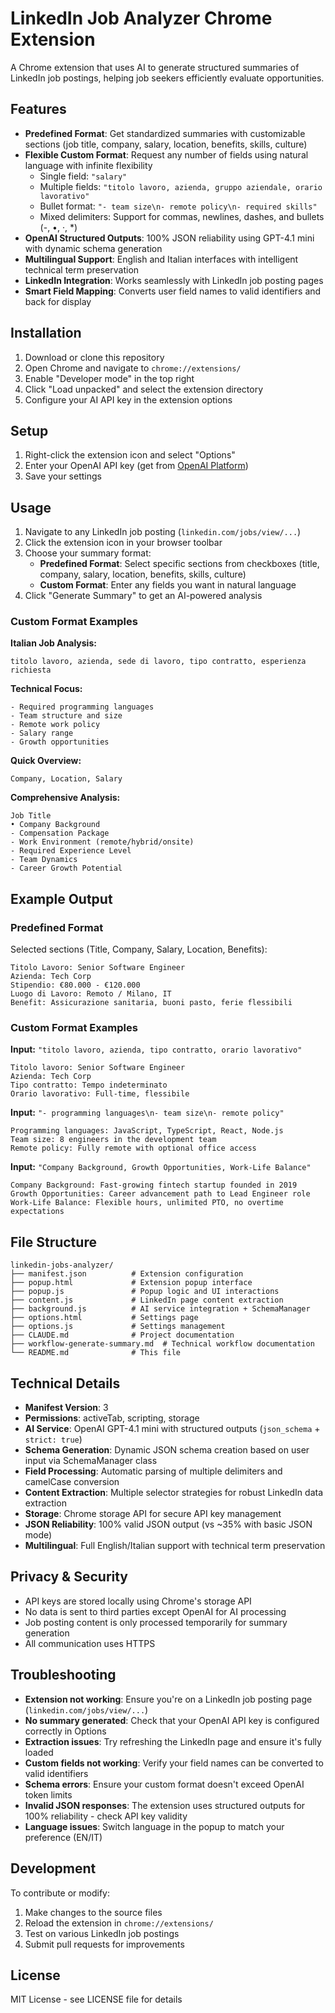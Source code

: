 # LinkedIn Job Analyzer Chrome Extension

A Chrome extension that uses AI to generate structured summaries of LinkedIn job postings, helping job seekers efficiently evaluate opportunities.

## Features

- **Predefined Format**: Get standardized summaries with customizable sections (job title, company, salary, location, benefits, skills, culture)
- **Flexible Custom Format**: Request any number of fields using natural language with infinite flexibility
  - Single field: `"salary"`
  - Multiple fields: `"titolo lavoro, azienda, gruppo aziendale, orario lavorativo"`
  - Bullet format: `"- team size\n- remote policy\n- required skills"`
  - Mixed delimiters: Support for commas, newlines, dashes, and bullets (-, •, ·, *)
- **OpenAI Structured Outputs**: 100% JSON reliability using GPT-4.1 mini with dynamic schema generation
- **Multilingual Support**: English and Italian interfaces with intelligent technical term preservation
- **LinkedIn Integration**: Works seamlessly with LinkedIn job posting pages
- **Smart Field Mapping**: Converts user field names to valid identifiers and back for display

## Installation

1. Download or clone this repository
2. Open Chrome and navigate to `chrome://extensions/`
3. Enable "Developer mode" in the top right
4. Click "Load unpacked" and select the extension directory
5. Configure your AI API key in the extension options

## Setup

1. Right-click the extension icon and select "Options"
2. Enter your OpenAI API key (get from [OpenAI Platform](https://platform.openai.com/api-keys))
3. Save your settings

## Usage

1. Navigate to any LinkedIn job posting (`linkedin.com/jobs/view/...`)
2. Click the extension icon in your browser toolbar
3. Choose your summary format:
   - **Predefined Format**: Select specific sections from checkboxes (title, company, salary, location, benefits, skills, culture)
   - **Custom Format**: Enter any fields you want in natural language
4. Click "Generate Summary" to get an AI-powered analysis

### Custom Format Examples

**Italian Job Analysis:**
```
titolo lavoro, azienda, sede di lavoro, tipo contratto, esperienza richiesta
```

**Technical Focus:**
```
- Required programming languages
- Team structure and size
- Remote work policy
- Salary range
- Growth opportunities
```

**Quick Overview:**
```
Company, Location, Salary
```

**Comprehensive Analysis:**
```
Job Title
• Company Background
- Compensation Package
- Work Environment (remote/hybrid/onsite)
- Required Experience Level
- Team Dynamics
- Career Growth Potential
```

## Example Output

### Predefined Format
Selected sections (Title, Company, Salary, Location, Benefits):
```
Titolo Lavoro: Senior Software Engineer
Azienda: Tech Corp
Stipendio: €80.000 - €120.000
Luogo di Lavoro: Remoto / Milano, IT
Benefit: Assicurazione sanitaria, buoni pasto, ferie flessibili
```

### Custom Format Examples

**Input:** `"titolo lavoro, azienda, tipo contratto, orario lavorativo"`
```
Titolo lavoro: Senior Software Engineer
Azienda: Tech Corp
Tipo contratto: Tempo indeterminato
Orario lavorativo: Full-time, flessibile
```

**Input:** `"- programming languages\n- team size\n- remote policy"`
```
Programming languages: JavaScript, TypeScript, React, Node.js
Team size: 8 engineers in the development team
Remote policy: Fully remote with optional office access
```

**Input:** `"Company Background, Growth Opportunities, Work-Life Balance"`
```
Company Background: Fast-growing fintech startup founded in 2019
Growth Opportunities: Career advancement path to Lead Engineer role
Work-Life Balance: Flexible hours, unlimited PTO, no overtime expectations
```

## File Structure

```
linkedin-jobs-analyzer/
├── manifest.json          # Extension configuration
├── popup.html             # Extension popup interface
├── popup.js               # Popup logic and UI interactions
├── content.js             # LinkedIn page content extraction
├── background.js          # AI service integration + SchemaManager
├── options.html           # Settings page
├── options.js             # Settings management
├── CLAUDE.md              # Project documentation
├── workflow-generate-summary.md  # Technical workflow documentation
└── README.md              # This file
```

## Technical Details

- **Manifest Version**: 3
- **Permissions**: activeTab, scripting, storage
- **AI Service**: OpenAI GPT-4.1 mini with structured outputs (`json_schema` + `strict: true`)
- **Schema Generation**: Dynamic JSON schema creation based on user input via SchemaManager class
- **Field Processing**: Automatic parsing of multiple delimiters and camelCase conversion
- **Content Extraction**: Multiple selector strategies for robust LinkedIn data extraction
- **Storage**: Chrome storage API for secure API key management
- **JSON Reliability**: 100% valid JSON output (vs ~35% with basic JSON mode)
- **Multilingual**: Full English/Italian support with technical term preservation

## Privacy & Security

- API keys are stored locally using Chrome's storage API
- No data is sent to third parties except OpenAI for AI processing
- Job posting content is only processed temporarily for summary generation
- All communication uses HTTPS

## Troubleshooting

- **Extension not working**: Ensure you're on a LinkedIn job posting page (`linkedin.com/jobs/view/...`)
- **No summary generated**: Check that your OpenAI API key is configured correctly in Options
- **Extraction issues**: Try refreshing the LinkedIn page and ensure it's fully loaded
- **Custom fields not working**: Verify your field names can be converted to valid identifiers
- **Schema errors**: Ensure your custom format doesn't exceed OpenAI token limits
- **Invalid JSON responses**: The extension uses structured outputs for 100% reliability - check API key validity
- **Language issues**: Switch language in the popup to match your preference (EN/IT)

## Development

To contribute or modify:

1. Make changes to the source files
2. Reload the extension in `chrome://extensions/`
3. Test on various LinkedIn job postings
4. Submit pull requests for improvements

## License

MIT License - see LICENSE file for details